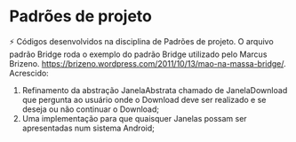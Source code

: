 # Padrões de projeto

⚡ Códigos desenvolvidos na disciplina de Padrões de projeto. O arquivo padrão Bridge roda o exemplo do padrão Bridge utilizado pelo Marcus Brizeno. https://brizeno.wordpress.com/2011/10/13/mao-na-massa-bridge/. 
Acrescido:
1) Refinamento da abstração JanelaAbstrata chamado de JanelaDownload que pergunta ao usuário onde o Download deve ser realizado e se deseja ou não continuar o Download;
2) Uma implementação para que quaisquer Janelas possam ser apresentadas num sistema Android;
